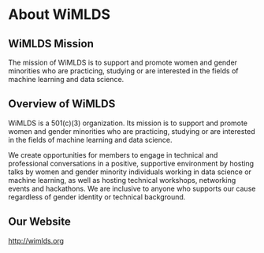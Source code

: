 # About WiMLDS

## WiMLDS Mission

The mission of WiMLDS is to support and promote women and gender minorities who are practicing, studying or are interested in the fields of machine learning and data science.

## Overview of WiMLDS

WiMLDS is a 501(c)(3) organization. Its mission is to support and promote women and gender minorities who are practicing, studying or are interested in the fields of machine learning and data science.


We create opportunities for members to engage in technical and professional conversations in a positive, supportive environment by hosting talks by women and gender minority individuals working in data science or machine learning, as well as hosting technical workshops, networking events and hackathons.  We are inclusive to anyone who supports our cause regardless of gender identity or technical background.

## Our Website
http://wimlds.org
